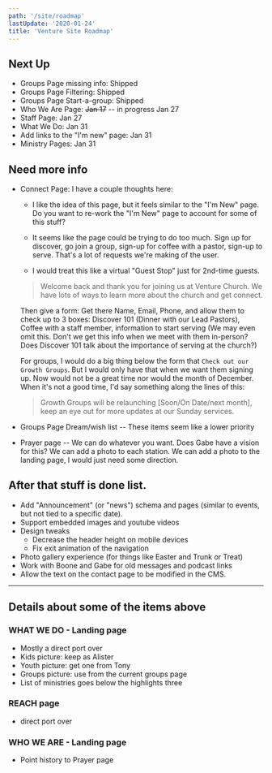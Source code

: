```yaml
---
path: '/site/roadmap'
lastUpdate: '2020-01-24'
title: 'Venture Site Roadmap'
---
```


## Next Up

-   Groups Page missing info: Shipped
-   Groups Page Filtering: Shipped
-   Groups Page Start-a-group: Shipped
-   Who We Are Page: ~~Jan 17~~ -- in progress Jan 27
-   Staff Page: Jan 27
-   What We Do: Jan 31
-   Add links to the "I'm new" page: Jan 31
-   Ministry Pages: Jan 31

## Need more info

-   Connect Page: I have a couple thoughts here:

    -   I like the idea of this page, but it feels similar to the "I'm New" page. Do you want to re-work the "I'm New" page to account for some of this stuff?
    -   It seems like the page could be trying to do too much. Sign up for discover, go join a group, sign-up for coffee with a pastor, sign-up to serve. That's a lot of requests we're making of the user.

    -   I would treat this like a virtual "Guest Stop" just for 2nd-time guests.

    > Welcome back and thank you for joining us at Venture Church. We have lots of ways to learn more about the church and get connect.

    Then give a form: Get there Name, Email, Phone, and allow them to check up to 3 boxes: Discover 101 (Dinner with our Lead Pastors), Coffee with a staff member, information to start serving (We may even omit this. Don't we get this info when we meet with them in-person? Does Discover 101 talk about the importance of serving at the church?)

    For groups, I would do a big thing below the form that `Check out our Growth Groups`. But I would only have that when we want them signing up. Now would not be a great time nor would the month of December. When it's not a good time, I'd say something along the lines of this:

    > Growth Groups will be relaunching [Soon/On Date/next month], keep an eye out for more updates at our Sunday services.

-   Groups Page Dream/wish list -- These items seem like a lower priority
-   Prayer page -- We can do whatever you want. Does Gabe have a vision for this? We can add a photo to each station. We can add a photo to the landing page, I would just need some direction.

## After that stuff is done list.

-   Add "Announcement" (or "news") schema and pages (similar to events, but not tied to a specific date).
-   Support embedded images and youtube videos
-   Design tweaks
    -   Decrease the header height on mobile devices
    -   Fix exit animation of the navigation
-   Photo gallery experience (for things like Easter and Trunk or Treat)
-   Work with Boone and Gabe for old messages and podcast links
-   Allow the text on the contact page to be modified in the CMS.

---

## Details about some of the items above

### WHAT WE DO - Landing page

-   Mostly a direct port over
-   Kids picture: keep as Alister
-   Youth picture: get one from Tony
-   Groups picture: use from the current groups page
-   List of ministries goes below the highlights three

### REACH page

-   direct port over

### WHO WE ARE - Landing page

-   Point history to Prayer page
